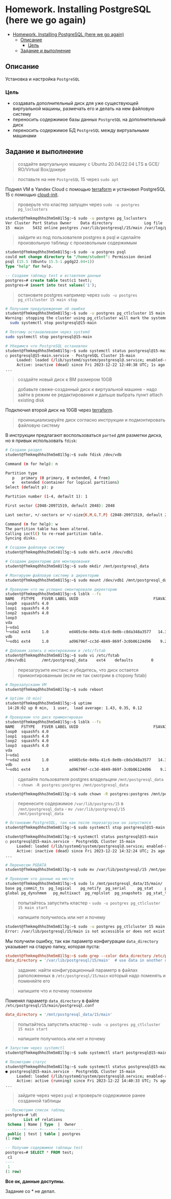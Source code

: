 Homework. Installing PostgreSQL (here we go again)
=================

- [Homework. Installing PostgreSQL (here we go again)](#homework-installing-postgresql-here-we-go-again)
  - [Описание](#описание)
    - [Цель](#цель)
  - [Задание и выполнение](#задание-и-выполнение)

Описание
--------

Установка и настройка `PostgreSQL`

### Цель

- создавать дополнительный диск для уже существующей виртуальной машины, размечать его и делать на нем файловую систему
- переносить содержимое базы данных `PostgreSQL` на дополнительный диск
- переносить содержимое БД `PostgreSQL` между виртуальными машинами

Задание и выполнение
--------------------

> создайте виртуальную машину c Ubuntu 20.04/22.04 LTS в GCE/ЯО/Virtual Box/докере

> поставьте на нее `PostgreSQL` 15 через `sudo apt`

Поднял VM в Yandex Cloud с помощью [terraform](../../terraform/) и установил PostgreSQL 15 с помощью [cloud-init](../../terraform/modules/tf-yc-instance/configs/users.yaml).

> проверьте что кластер запущен через `sudo -u postgres pg_lsclusters`

```bash
student@fhmkmqdhho3hm5m81l5g:~$ sudo -u postgres pg_lsclusters
Ver Cluster Port Status Owner    Data directory              Log file
15  main    5432 online postgres /var/lib/postgresql/15/main /var/log/postgresql/postgresql-15-main.log
```

> зайдите из под пользователя postgres в psql и сделайте произвольную таблицу с произвольным содержимым

```sql
student@fhmkmqdhho3hm5m81l5g:~$ sudo -u postgres psql
could not change directory to "/home/student": Permission denied
psql (15.5 (Ubuntu 15.5-1.pgdg22.04+1))
Type "help" for help.

-- Создаем таблицу test и вставляем данные
postgres=# create table test(c1 text);
postgres=# insert into test values('1');
```

> остановите postgres например через `sudo -u postgres pg_ctlcluster 15 main stop`

```bash
# Получаем предупреждение об ошибке
student@fhmkmqdhho3hm5m81l5g:~$ sudo -u postgres pg_ctlcluster 15 main stop
Warning: stopping the cluster using pg_ctlcluster will mark the systemd unit as failed. Consider using systemctl:
  sudo systemctl stop postgresql@15-main

# Поэтому останавливаем через systemd
sudo systemctl stop postgresql@15-main

# Убедимся что PostgreSQL остановлен
student@fhmkmqdhho3hm5m81l5g:~$ sudo systemctl status postgresql@15-main
○ postgresql@15-main.service - PostgreSQL Cluster 15-main
     Loaded: loaded (/lib/systemd/system/postgresql@.service; enabled-runtime; vendor preset: enabled)
     Active: inactive (dead) since Fri 2023-12-22 12:40:38 UTC; 1s ago
...
```

> создайте новый диск к ВМ размером 10GB

> добавьте свеже-созданный диск к виртуальной машине - надо зайти в режим ее редактирования и дальше выбрать пункт attach existing disk

Подключил второй диск на 10GB через [terraform](../../terraform/modules/tf-yc-disk/).

> проинициализируйте диск согласно инструкции и подмонтировать файловую систему

В инструкции предлагают воспользоваться `parted` для разметки диска, но я привык использовать `fdisk`:

```bash
# Создаем раздел
student@fhmkmqdhho3hm5m81l5g:~$ sudo fdisk /dev/vdb

Command (m for help): n

Partition type
   p   primary (0 primary, 0 extended, 4 free)
   e   extended (container for logical partitions)
Select (default p): p

Partition number (1-4, default 1): 1

First sector (2048-20971519, default 2048): 2048

Last sector, +/-sectors or +/-size{K,M,G,T,P} (2048-20971519, default 20971519): 20971519

Command (m for help): w
The partition table has been altered.
Calling ioctl() to re-read partition table.
Syncing disks.

# Создаем файловую систему
student@fhmkmqdhho3hm5m81l5g:~$ sudo mkfs.ext4 /dev/vdb1

# Создаем директорию для монтирования
student@fhmkmqdhho3hm5m81l5g:~$ sudo mkdir /mnt/postgresql_data

# Монтируем файловую систему в директорию
student@fhmkmqdhho3hm5m81l5g:~$ sudo mount /dev/vdb1 /mnt/postgresql_data

# Проверим что мы успешно смонтировали директорию
student@fhmkmqdhho3hm5m81l5g:~$ lsblk --fs
NAME   FSTYPE   FSVER LABEL UUID                                 FSAVAIL FSUSE% MOUNTPOINTS
loop0  squashfs 4.0                                                    0   100% /snap/lxd/24322
loop1  squashfs 4.0                                                    0   100% /snap/core20/1822
loop2  squashfs 4.0                                                    0   100% /snap/snapd/18357
loop3                                                                  0   100% /snap/snapd/20290
vda
├─vda1
└─vda2 ext4     1.0         ed465c6e-049a-41c6-8e0b-c8da348a3577   14.3G    23% /
vdb
└─vdb1 ext4     1.0         ad96796f-cc3d-4849-869f-3c0b06124d96    9.2G     0% /mnt/postgresql_data

# Добавим запись о монтировании в /etc/fstab
student@fhmkmqdhho3hm5m81l5g:~$ sudo vi /etc/fstab
/dev/vdb1       /mnt/postgresql_data    ext4    defaults        0       2
```

> перезагрузите инстанс и убедитесь, что диск остается примонтированным (если не так смотрим в сторону fstab)

```bash
# Перезапускаем VM
student@fhmkmqdhho3hm5m81l5g:~$ sudo reboot

# Uptime (0 min)
student@fhmkmqdhho3hm5m81l5g:~$ uptime
 14:28:02 up 0 min,  1 user,  load average: 1.43, 0.35, 0.12

# Проверяем что диск примонтирован
student@fhmkmqdhho3hm5m81l5g:~$ lsblk --fs
NAME   FSTYPE   FSVER LABEL UUID                                 FSAVAIL FSUSE% MOUNTPOINTS
loop0  squashfs 4.0                                                    0   100% /snap/lxd/24322
loop1  squashfs 4.0                                                    0   100% /snap/snapd/18357
loop2  squashfs 4.0                                                    0   100% /snap/core20/1822
loop3  squashfs 4.0                                                    0   100% /snap/snapd/20290
vda
├─vda1
└─vda2 ext4     1.0         ed465c6e-049a-41c6-8e0b-c8da348a3577   14.3G    23% /
vdb
└─vdb1 ext4     1.0         ad96796f-cc3d-4849-869f-3c0b06124d96    9.2G     0% /mnt/postgresql_data
```

> сделайте пользователя postgres владельцем `/mnt/postgresql_data` - `chown -R postgres:postgres /mnt/postgresql_data`

```bash
student@fhmkmqdhho3hm5m81l5g:~$ sudo chown -R postgres:postgres /mnt/postgresql_data
```

> перенесите содержимое `/var/lib/postgres/15` в `/mnt/postgresql_data` - `mv /var/lib/postgresql/15 /mnt/postgresql_data`

```bash
# Остановим PostgreSQL, так как после перезагрузки он запустился
student@fhmkmqdhho3hm5m81l5g:~$ sudo systemctl stop postgresql@15-main

student@fhmkmqdhho3hm5m81l5g:~$ systemctl status postgresql@15-main
○ postgresql@15-main.service - PostgreSQL Cluster 15-main
     Loaded: loaded (/lib/systemd/system/postgresql@.service; enabled-runtime; vendor preset: enabled)
     Active: inactive (dead) since Fri 2023-12-22 14:32:24 UTC; 2s ago
...

# Перенесем PGDATA
student@fhmkmqdhho3hm5m81l5g:~$ sudo mv /var/lib/postgresql/15 /mnt/postgresql_data

# Проверим что данные на месте
student@fhmkmqdhho3hm5m81l5g:~$ sudo ls /mnt/postgresql_data/15/main/
base pg_commit_ts  pg_logical    pg_notify  pg_serial     pg_stat     pg_subtrans  pg_twophase  pg_wal   postgresql.auto.conf
global pg_dynshmem   pg_multixact  pg_replslot  pg_snapshots  pg_stat_tmp  pg_tblspc  PG_VERSION   pg_xact  postmaster.opts
```

> попытайтесь запустить кластер - `sudo -u postgres pg_ctlcluster 15 main start`

> напишите получилось или нет и почему

```bash
student@fhmkmqdhho3hm5m81l5g:~$ sudo -u postgres pg_ctlcluster 15 main start
Error: /var/lib/postgresql/15/main is not accessible or does not exist
```

Мы получили ошибку, так как параметр конфигурации `data_directory` указывает на старую папку, которая пуста:

```ini
student@fhmkmqdhho3hm5m81l5g:~$ sudo grep --color data_directory /etc/postgresql/15/main/postgresql.conf
data_directory = '/var/lib/postgresql/15/main'  # use data in another directory
```

> задание: найти конфигурационный параметр в файлах раположенных в `/etc/postgresql/15/main` который надо поменять и поменяйте его

> напишите что и почему поменяли

Поменял параметр `data_directory` в файле `/etc/postgresql/15/main/postgresql.conf`

```ini
data_directory = '/mnt/postgresql_data/15/main'
```

> попытайтесь запустить кластер - `sudo -u postgres pg_ctlcluster 15 main start`

> напишите получилось или нет и почему

```bash
# Запустим через systemctl
student@fhmkmqdhho3hm5m81l5g:~$ sudo systemctl start postgresql@15-main

# Посмотрим статус
student@fhmkmqdhho3hm5m81l5g:~$ sudo systemctl status postgresql@15-main
● postgresql@15-main.service - PostgreSQL Cluster 15-main
     Loaded: loaded (/lib/systemd/system/postgresql@.service; enabled-runtime; vendor preset: enabled)
     Active: active (running) since Fri 2023-12-22 14:40:33 UTC; 7s ago
...
```

> зайдите через через `psql` и проверьте содержимое ранее созданной таблицы

```sql
-- Посмотрим список таблиц
postgres=# \dt
        List of relations
 Schema | Name | Type  |  Owner
--------+------+-------+----------
 public | test | table | postgres
(1 row)

-- Получим содержимое таблицы test
postgres=# SELECT * FROM test;
 c1
----
 1
(1 row)
```

**Все ок, данные доступны.**

Задание со * не делал.
